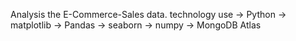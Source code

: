 Analysis the E-Commerce-Sales data.
technology use 
-> Python
-> matplotlib
-> Pandas
-> seaborn
-> numpy
-> MongoDB Atlas
